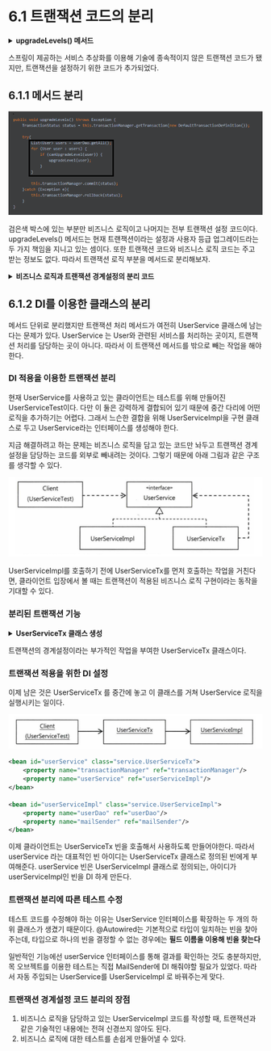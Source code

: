 # 6.1 트랜잭션 코드의 분리

<details>
<summary><b>upgradeLevels() 메서드</b></summary>
<div markdown="1">

```java
public void upgradeLevels() throws Exception {
    TransactionStatus status = this.transactionManager.getTransaction(new DefaultTransactionDefinition());

    try{
        List<User> users = userDao.getAll();
        for (User user : users) {
            if (canUpgradeLevel(user)) {
                upgradeLevel(user);
            }
        }
        
        this.transactionManager.commit(status);
    }catch (Exception e){
        this.transactionManager.rollback(status);
    }
}
```

</div>
</details>

스프링이 제공하는 서비스 추상화를 이용해 기술에 종속적이지 않은 트랜잭션 코드가 됐지만,
트랜잭션을 설정하기 위한 코드가 추가되었다.

## 6.1.1 메서드 분리

![img_4.png](img_4.png)

검은색 박스에 있는 부분만 비즈니스 로직이고 나머지는 전부 트랜잭션 설정 코드이다.
upgradeLevels() 메서드는 현재 트랜잭션이라는 설정과 사용자 등급 업그레이드라는 두 가지 책임을 지니고 있는 셈이다.
또한 트랜잭션 코드와 비즈니스 로직 코드는 주고 받는 정보도 없다. 따라서 트랜잭션 로직 부분을 메서드로 분리해보자.

<details>
<summary><b>비즈니스 로직과 트랜잭션 경계설정의 분리 코드</b></summary>
<div markdown="1">

```java
private void upgradeLevelsInternal(){
    List<User> users = userDao.getAll();
    for (User user : users) {
        if (canUpgradeLevel(user)) {
            upgradeLevel(user);
        }
    }
}

public void upgradeLevels() throws Exception {
TransactionStatus status = this.transactionManager.getTransaction(new DefaultTransactionDefinition());

    try{
        upgradeLevelsInternal();   
        this.transactionManager.commit(status);
    }catch (Exception e){
        this.transactionManager.rollback(status);
    }
}
```

</div>
</details>


## 6.1.2 DI를 이용한 클래스의 분리

메서드 단위로 분리했지만 트랜잭션 처리 메서드가 여전히 UserService 클래스에 남는다는 문제가 있다.
UserService 는 User와 관련된 서비스를 처리하는 곳이지, 트랜잭션 처리를 담당하는 곳이 아니다.
따라서 이 트랜잭션 메서드를 밖으로 빼는 작업을 해야 한다.

### DI 적용을 이용한 트랜잭션 분리

현재 UserService를 사용하고 있는 클라이언트는 테스트를 위해 만들어진 UserServiceTest이다.
다만 이 둘은 강력하게 결합되어 있기 때문에 중간 다리에 어떤 로직을 추가하기는 어렵다.
그래서 느슨한 결합을 위해 UserServiceImpl을 구현 클래스로 두고 UserService라는 인터페이스를 생성해야 한다.

지금 해결하려고 하는 문제는 비즈니스 로직을 담고 있는 코드만 놔두고 트랜잭션 경계설정을 담당하는 코드를
외부로 빼내려는 것이다. 그렇기 때문에 아래 그림과 같은 구조를 생각할 수 있다.

![img_5.png](img_5.png)

UserServiceImpl를 호출하기 전에 UserServiceTx를 먼저 호출하는 작업을 거친다면,
클라이언트 입장에서 볼 때는 트랜잭션이 적용된 비즈니스 로직 구현이라는 동작을 기대할 수 있다.

### 분리된 트랜잭션 기능

<details>
<summary><b>UserServiceTx 클래스 생성</b></summary>
<div markdown="1">

```java
public class UserServiceTx implements UserService{
    UserService userService;
    PlatformTransactionManager transactionManager;

    public void setTransactionManager(PlatformTransactionManager transactionManager) {
        this.transactionManager = transactionManager;
    }

    public void setUserService(UserService userService) {
        this.userService = userService;
    }

    @Override
    public void add(User user) {
        userService.add(user);
    }

    @Override
    public void upgradeLevels() {
        TransactionStatus status = this.transactionManager
                .getTransaction(new DefaultTransactionDefinition());
        try {
            userService.upgradeLevels();
            this.transactionManager.commit(status);
        } catch (RuntimeException e) {
            this.transactionManager.rollback(status);
            throw e;
        }
    }
}
```

</div>
</details>

트랜잭션의 경계설정이라는 부가적인 작업을 부여한 UserServiceTx 클래스이다.

### 트랜잭션 적용을 위한 DI 설정

이제 남은 것은 UserServiceTx 를 중간에 놓고 이 클래스를 거쳐 UserService 로직을 실행시키는 일이다.

![img_6.png](img_6.png)

```xml
<bean id="userService" class="service.UserServiceTx">
    <property name="transactionManager" ref="transactionManager"/>
    <property name="userService" ref="userServiceImpl"/>
</bean>

<bean id="userServiceImpl" class="service.UserServiceImpl">
    <property name="userDao" ref="userDao"/>
    <property name="mailSender" ref="mailSender"/>
</bean>

```

이제 클라이언트는 UserServiceTx 빈을 호출해서 사용하도록 만들어야한다.
따라서 userService 라는 대표적인 빈 아이디는 UserServiceTx 클래스로 정의된 빈에게 부여해준다.
userService 빈은 UserServiceImpl 클래스로 정의되는, 아이디가 userServiceImpl인 빈을 DI 하게 만든다.

### 트랜잭션 분리에 따른 테스트 수정

테스트 코드를 수정해야 하는 이유는 UserService 인터페이스를 확장하는 두 개의 하위 클래스가 생겼기 때문이다.
@Autowired는 기본적으로 타입이 일치하는 빈을 찾아주는데, 타입으로 하나의 빈을 결정할 수 없는 경우에는
**필드 이름을 이용해 빈을 찾는다**

일반적인 기능에선 userService 인터페이스를 통해 결과를 확인하는 것도 충분하지만,
목 오브젝트를 이용한 테스트는 직접 MailSender에 DI 해줘야할 필요가 있었다.
따라서 자동 주입되는 UserService를 UserServiceImpl 로 바꿔주는게 맞다.

### 트랜잭션 경계설정 코드 분리의 장점

1. 비즈니스 로직을 담당하고 있는 UserServiceImpl 코드를 작성할 때, 트랜잭션과 같은 기술적인 내용에는 전혀 신경쓰지 않아도 된다.
2. 비즈니스 로직에 대한 테스트를 손쉽게 만들어낼 수 있다.

